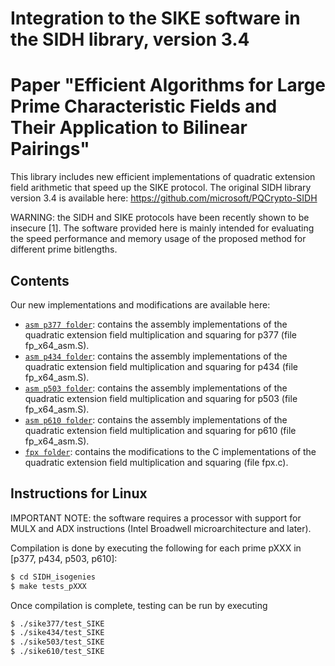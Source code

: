 # Integration to the SIKE software in the SIDH library, version 3.4
# Paper "Efficient Algorithms for Large Prime Characteristic Fields and Their Application to Bilinear Pairings"

This library includes new efficient implementations of quadratic extension field arithmetic that speed up the SIKE protocol. 
The original SIDH library version 3.4 is available here: https://github.com/microsoft/PQCrypto-SIDH

WARNING: the SIDH and SIKE protocols have been recently shown to be insecure [1].
The software provided here is mainly intended for evaluating the speed performance and memory usage of the proposed method for different prime bitlengths.

## Contents

Our new implementations and modifications are available here:

* [`asm p377 folder`](SIDH_isogenies/src/P377/AMD64/): contains the assembly implementations of the quadratic extension field multiplication and squaring for p377
(file fp_x64_asm.S).
* [`asm p434 folder`](SIDH_isogenies/src/P434/AMD64/): contains the assembly implementations of the quadratic extension field multiplication and squaring for p434
(file fp_x64_asm.S).
* [`asm p503 folder`](SIDH_isogenies/src/P503/AMD64/): contains the assembly implementations of the quadratic extension field multiplication and squaring for p503
(file fp_x64_asm.S).
* [`asm p610 folder`](SIDH_isogenies/src/P610/AMD64/): contains the assembly implementations of the quadratic extension field multiplication and squaring for p610
(file fp_x64_asm.S).
* [`fpx folder`](SIDH_isogenies/src/): contains the modifications to the C implementations of the quadratic extension field multiplication and squaring
(file fpx.c).


## Instructions for Linux

IMPORTANT NOTE: the software requires a processor with support for MULX and ADX instructions (Intel Broadwell microarchitecture and later).

Compilation is done by executing the following for each prime pXXX in [p377, p434, p503, p610]:

```sh
$ cd SIDH_isogenies
$ make tests_pXXX 
```

Once compilation is complete, testing can be run by executing 

```sh
$ ./sike377/test_SIKE
$ ./sike434/test_SIKE
$ ./sike503/test_SIKE
$ ./sike610/test_SIKE
```
